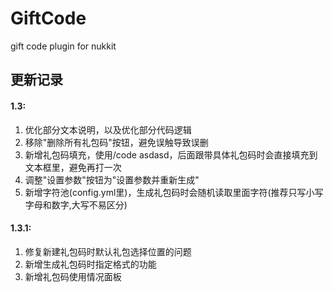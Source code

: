 # GiftCode
gift code plugin for nukkit


## 更新记录

#### 1.3:
1. 优化部分文本说明，以及优化部分代码逻辑
2. 移除"删除所有礼包码"按钮，避免误触导致误删
3. 新增礼包码填充，使用/code asdasd，后面跟带具体礼包码时会直接填充到文本框里，避免再打一次
4. 调整"设置参数"按钮为"设置参数并重新生成"
5. 新增字符池(config.yml里)，生成礼包码时会随机读取里面字符(推荐只写小写字母和数字,大写不易区分)

#### 1.3.1:
1. 修复新建礼包码时默认礼包选择位置的问题
2. 新增生成礼包码时指定格式的功能
3. 新增礼包码使用情况面板
